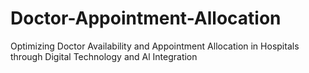 # Doctor-Appointment-Allocation
Optimizing Doctor Availability and Appointment Allocation in Hospitals through Digital Technology and Al Integration
